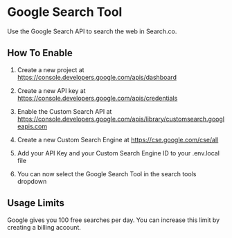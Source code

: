 # Google Search Tool

Use the Google Search API to search the web in Search.co.

## How To Enable

1. Create a new project at https://console.developers.google.com/apis/dashboard

2. Create a new API key at https://console.developers.google.com/apis/credentials

3. Enable the Custom Search API at https://console.developers.google.com/apis/library/customsearch.googleapis.com

4. Create a new Custom Search Engine at https://cse.google.com/cse/all

5. Add your API Key and your Custom Search Engine ID to your .env.local file

6. You can now select the Google Search Tool in the search tools dropdown

## Usage Limits

Google gives you 100 free searches per day. You can increase this limit by creating a billing account.
